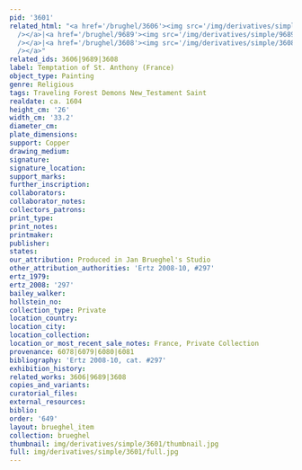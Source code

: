 ```yaml
---
pid: '3601'
related_html: "<a href='/brughel/3606'><img src='/img/derivatives/simple/3606/thumbnail.jpg'
  /></a>|<a href='/brughel/9689'><img src='/img/derivatives/simple/9689/thumbnail.jpg'
  /></a>|<a href='/brughel/3608'><img src='/img/derivatives/simple/3608/thumbnail.jpg'
  /></a>"
related_ids: 3606|9689|3608
label: Temptation of St. Anthony (France)
object_type: Painting
genre: Religious
tags: Traveling Forest Demons New_Testament Saint
realdate: ca. 1604
height_cm: '26'
width_cm: '33.2'
diameter_cm: 
plate_dimensions: 
support: Copper
drawing_medium: 
signature: 
signature_location: 
support_marks: 
further_inscription: 
collaborators: 
collaborator_notes: 
collectors_patrons: 
print_type: 
print_notes: 
printmaker: 
publisher: 
states: 
our_attribution: Produced in Jan Brueghel's Studio
other_attribution_authorities: 'Ertz 2008-10, #297'
ertz_1979: 
ertz_2008: '297'
bailey_walker: 
hollstein_no: 
collection_type: Private
location_country: 
location_city: 
location_collection: 
location_or_most_recent_sale_notes: France, Private Collection
provenance: 6078|6079|6080|6081
bibliography: 'Ertz 2008-10, cat. #297'
exhibition_history: 
related_works: 3606|9689|3608
copies_and_variants: 
curatorial_files: 
external_resources: 
biblio: 
order: '649'
layout: brueghel_item
collection: brueghel
thumbnail: img/derivatives/simple/3601/thumbnail.jpg
full: img/derivatives/simple/3601/full.jpg
---
```

